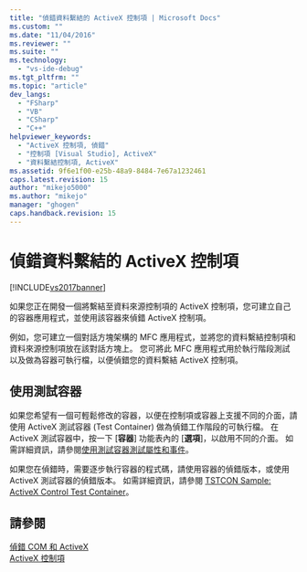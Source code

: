 ```yaml
---
title: "偵錯資料繫結的 ActiveX 控制項 | Microsoft Docs"
ms.custom: ""
ms.date: "11/04/2016"
ms.reviewer: ""
ms.suite: ""
ms.technology: 
  - "vs-ide-debug"
ms.tgt_pltfrm: ""
ms.topic: "article"
dev_langs: 
  - "FSharp"
  - "VB"
  - "CSharp"
  - "C++"
helpviewer_keywords: 
  - "ActiveX 控制項, 偵錯"
  - "控制項 [Visual Studio], ActiveX"
  - "資料繫結控制項, ActiveX"
ms.assetid: 9f6e1f00-e25b-48a9-8484-7e67a1232461
caps.latest.revision: 15
author: "mikejo5000"
ms.author: "mikejo"
manager: "ghogen"
caps.handback.revision: 15
---
```

# 偵錯資料繫結的 ActiveX 控制項
[!INCLUDE[vs2017banner](../code-quality/includes/vs2017banner.md)]

如果您正在開發一個將繫結至資料來源控制項的 ActiveX 控制項，您可建立自己的容器應用程式，並使用該容器來偵錯 ActiveX 控制項。  
  
 例如，您可建立一個對話方塊架構的 MFC 應用程式，並將您的資料繫結控制項和資料來源控制項放在該對話方塊上。  您可將此 MFC 應用程式用於執行階段測試以及做為容器可執行檔，以便偵錯您的資料繫結 ActiveX 控制項。  
  
## 使用測試容器  
 如果您希望有一個可輕鬆修改的容器，以便在控制項或容器上支援不同的介面，請使用 ActiveX 測試容器 \(Test Container\) 做為偵錯工作階段的可執行檔。  在 ActiveX 測試容器中，按一下 \[**容器**\] 功能表內的 \[**選項**\]，以啟用不同的介面。  如需詳細資訊，請參閱[使用測試容器測試屬性和事件](/visual-cpp/mfc/testing-properties-and-events-with-test-container)。  
  
 如果您在偵錯時，需要逐步執行容器的程式碼，請使用容器的偵錯版本，或使用 ActiveX 測試容器的偵錯版本。  如需詳細資訊，請參閱 [TSTCON Sample: ActiveX Control Test Container](http://msdn.microsoft.com/zh-tw/72fa40ef-27d3-400c-813f-10b03236e600)。  
  
## 請參閱  
 [偵錯 COM 和 ActiveX](../debugger/com-and-activex-debugging.md)   
 [ActiveX 控制項](/visual-cpp/mfc/activex-controls)